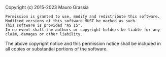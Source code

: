 Copyright (c) 2015-2023 Mauro Grassia

    Permission is granted to use, modify and redistribute this software.
    Modified versions of this software MUST be marked as such.
    This software is provided "AS IS".
    In no event shall the authors or copyright holders be liable for any claim, damages or other liability.

The above copyright notice and this permission notice shall be included in all copies or substantial portions of the software.
